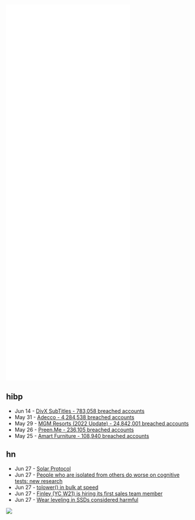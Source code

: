 ![Metrics](https://raw.githubusercontent.com/phixion/phixion/master/metrics.svg)

## hibp

<!--
for https://github.com/phixion/phixion/blob/main/.github/workflows/feeds.yml
-->
<!--START_SECTION:haveibeenpwnd-->
- Jun 14 - [DivX SubTitles - 783,058 breached accounts](https://haveibeenpwned.com/PwnedWebsites#DivXSubTitles)
- May 31 - [Adecco - 4,284,538 breached accounts](https://haveibeenpwned.com/PwnedWebsites#Adecco)
- May 29 - [MGM Resorts (2022 Update) - 24,842,001 breached accounts](https://haveibeenpwned.com/PwnedWebsites#MGM2022Update)
- May 26 - [Preen.Me - 236,105 breached accounts](https://haveibeenpwned.com/PwnedWebsites#PreenMe)
- May 25 - [Amart Furniture - 108,940 breached accounts](https://haveibeenpwned.com/PwnedWebsites#AmartFurniture)
<!--END_SECTION:haveibeenpwnd-->

## hn

<!--
for https://github.com/phixion/phixion/blob/main/.github/workflows/feeds.yml
-->
<!--START_SECTION:hn-->
- Jun 27 - [Solar Protocol](http://solarprotocol.net)
- Jun 27 - [People who are isolated from others do worse on cognitive tests: new research](https://theconversation.com/socially-isolated-people-have-differently-wired-brains-and-poorer-cognition-new-research-185150)
- Jun 27 - [tolower() in bulk at speed](https://dotat.at/@/2022-06-27-tolower-swar.html)
- Jun 27 - [Finley (YC W21) is hiring its first sales team member](https://news.ycombinator.com/item?id=31900737)
- Jun 27 - [Wear leveling in SSDs considered harmful](https://dl.acm.org/doi/10.1145/3538643.3539750)
<!--END_SECTION:hn-->

<!--
for https://yhype.me
-->
![](https://hit.yhype.me/github/profile?user_id=13013670)
